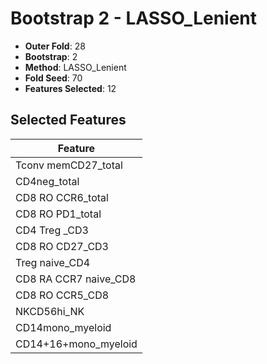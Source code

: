 # Bootstrap 2 - LASSO_Lenient

- **Outer Fold**: 28
- **Bootstrap**: 2
- **Method**: LASSO_Lenient
- **Fold Seed**: 70
- **Features Selected**: 12

## Selected Features

| Feature |
|---------|
| Tconv memCD27_total |
| CD4neg_total |
| CD8 RO CCR6_total |
| CD8 RO PD1_total |
| CD4 Treg _CD3 |
| CD8 RO CD27_CD3 |
| Treg naive_CD4 |
| CD8 RA CCR7 naive_CD8 |
| CD8 RO CCR5_CD8 |
| NKCD56hi_NK |
| CD14mono_myeloid |
| CD14+16+mono_myeloid |
